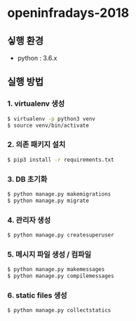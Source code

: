 # openinfradays-2018

## 싷행 환경
* python : 3.6.x


## 실행 방법
### 1. virtualenv 생성
```bash
$ virtualenv -p python3 venv
$ source venv/bin/activate
```

### 2. 의존 패키지 설치
```bash
$ pip3 install -r requirements.txt
```


### 3. DB 초기화
```bash
$ python manage.py makemigrations
$ python manage.py migrate
```

### 4. 관리자 생성
```bash
$ python manage.py createsuperuser
```

### 5. 메시지 파일 생성 / 컴파일
```bash
$ python manage.py makemessages
$ python manage.py compilemessages
```

### 6. static files 생성
```bash
$ python manage.py collectstatics
```
